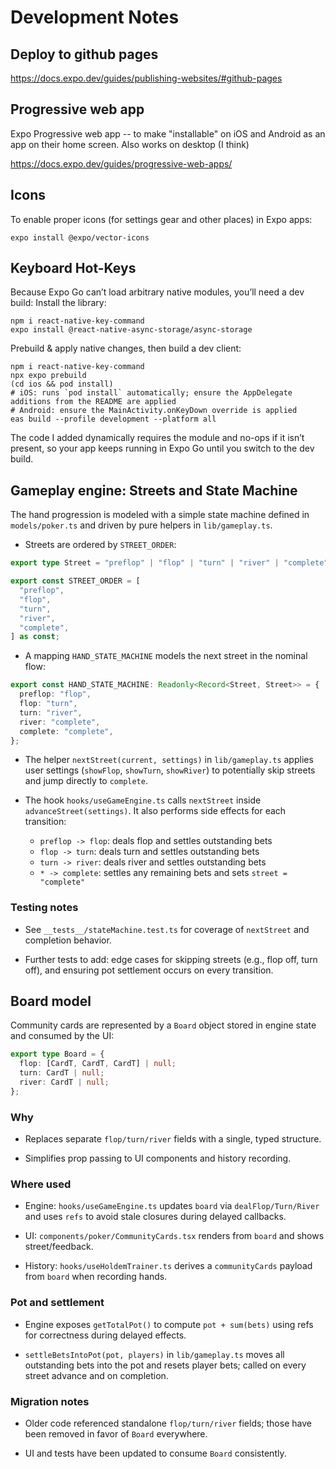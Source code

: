 # Development Notes

## Deploy to github pages

<https://docs.expo.dev/guides/publishing-websites/#github-pages>

## Progressive web app

Expo Progressive web app -- to make "installable" on iOS and Android as an app on their home screen. Also works on desktop (I think)

<https://docs.expo.dev/guides/progressive-web-apps/>

## Icons

To enable proper icons (for settings gear and other places) in Expo apps:

```
expo install @expo/vector-icons
```

## Keyboard Hot-Keys

Because Expo Go can’t load arbitrary native modules, you’ll need a dev build:
Install the library:

```
npm i react-native-key-command
expo install @react-native-async-storage/async-storage
```

Prebuild & apply native changes, then build a dev client:

```
npm i react-native-key-command
npx expo prebuild
(cd ios && pod install)
# iOS: runs `pod install` automatically; ensure the AppDelegate additions from the README are applied
# Android: ensure the MainActivity.onKeyDown override is applied
eas build --profile development --platform all
```

The code I added dynamically requires the module and no-ops if it isn’t present, so your app keeps running in Expo Go until you switch to the dev build.

## Gameplay engine: Streets and State Machine

The hand progression is modeled with a simple state machine defined in `models/poker.ts` and driven by pure helpers in `lib/gameplay.ts`.

- Streets are ordered by `STREET_ORDER`:

```ts
export type Street = "preflop" | "flop" | "turn" | "river" | "complete";

export const STREET_ORDER = [
  "preflop",
  "flop",
  "turn",
  "river",
  "complete",
] as const;
```

- A mapping `HAND_STATE_MACHINE` models the next street in the nominal flow:

```ts
export const HAND_STATE_MACHINE: Readonly<Record<Street, Street>> = {
  preflop: "flop",
  flop: "turn",
  turn: "river",
  river: "complete",
  complete: "complete",
};
```

- The helper `nextStreet(current, settings)` in `lib/gameplay.ts` applies user settings (`showFlop`, `showTurn`, `showRiver`) to potentially skip streets and jump directly to `complete`.

- The hook `hooks/useGameEngine.ts` calls `nextStreet` inside `advanceStreet(settings)`. It also performs side effects for each transition:

  - `preflop -> flop`: deals flop and settles outstanding bets
  - `flop -> turn`: deals turn and settles outstanding bets
  - `turn -> river`: deals river and settles outstanding bets
  - `* -> complete`: settles any remaining bets and sets `street = "complete"`

### Testing notes

- See `__tests__/stateMachine.test.ts` for coverage of `nextStreet` and completion behavior.

- Further tests to add: edge cases for skipping streets (e.g., flop off, turn off), and ensuring pot settlement occurs on every transition.

## Board model

Community cards are represented by a `Board` object stored in engine state and consumed by the UI:

```ts
export type Board = {
  flop: [CardT, CardT, CardT] | null;
  turn: CardT | null;
  river: CardT | null;
};
```

### Why

- Replaces separate `flop/turn/river` fields with a single, typed structure.

- Simplifies prop passing to UI components and history recording.

### Where used

- Engine: `hooks/useGameEngine.ts` updates `board` via `dealFlop/Turn/River` and uses `refs` to avoid stale closures during delayed callbacks.

- UI: `components/poker/CommunityCards.tsx` renders from `board` and shows street/feedback.

- History: `hooks/useHoldemTrainer.ts` derives a `communityCards` payload from `board` when recording hands.

### Pot and settlement

- Engine exposes `getTotalPot()` to compute `pot + sum(bets)` using refs for correctness during delayed effects.

- `settleBetsIntoPot(pot, players)` in `lib/gameplay.ts` moves all outstanding bets into the pot and resets player bets; called on every street advance and on completion.

### Migration notes

- Older code referenced standalone `flop/turn/river` fields; those have been removed in favor of `Board` everywhere.

- UI and tests have been updated to consume `Board` consistently.
